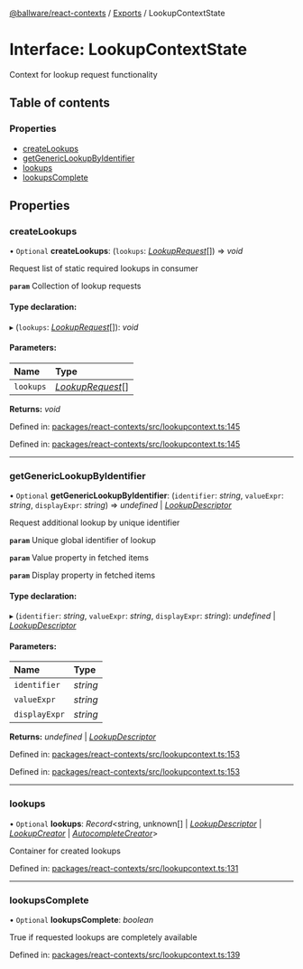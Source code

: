 [@ballware/react-contexts](../README.md) / [Exports](../modules.md) / LookupContextState

# Interface: LookupContextState

Context for lookup request functionality

## Table of contents

### Properties

- [createLookups](lookupcontextstate.md#createlookups)
- [getGenericLookupByIdentifier](lookupcontextstate.md#getgenericlookupbyidentifier)
- [lookups](lookupcontextstate.md#lookups)
- [lookupsComplete](lookupcontextstate.md#lookupscomplete)

## Properties

### createLookups

• `Optional` **createLookups**: (`lookups`: [*LookupRequest*](lookuprequest.md)[]) => *void*

Request list of static required lookups in consumer

**`param`** Collection of lookup requests

#### Type declaration:

▸ (`lookups`: [*LookupRequest*](lookuprequest.md)[]): *void*

#### Parameters:

Name | Type |
:------ | :------ |
`lookups` | [*LookupRequest*](lookuprequest.md)[] |

**Returns:** *void*

Defined in: [packages/react-contexts/src/lookupcontext.ts:145](https://github.com/ballware/ballware-client/blob/77ab18c/packages/react-contexts/src/lookupcontext.ts#L145)

Defined in: [packages/react-contexts/src/lookupcontext.ts:145](https://github.com/ballware/ballware-client/blob/77ab18c/packages/react-contexts/src/lookupcontext.ts#L145)

___

### getGenericLookupByIdentifier

• `Optional` **getGenericLookupByIdentifier**: (`identifier`: *string*, `valueExpr`: *string*, `displayExpr`: *string*) => *undefined* \| [*LookupDescriptor*](lookupdescriptor.md)

Request additional lookup by unique identifier

**`param`** Unique global identifier of lookup

**`param`** Value property in fetched items

**`param`** Display property in fetched items

#### Type declaration:

▸ (`identifier`: *string*, `valueExpr`: *string*, `displayExpr`: *string*): *undefined* \| [*LookupDescriptor*](lookupdescriptor.md)

#### Parameters:

Name | Type |
:------ | :------ |
`identifier` | *string* |
`valueExpr` | *string* |
`displayExpr` | *string* |

**Returns:** *undefined* \| [*LookupDescriptor*](lookupdescriptor.md)

Defined in: [packages/react-contexts/src/lookupcontext.ts:153](https://github.com/ballware/ballware-client/blob/77ab18c/packages/react-contexts/src/lookupcontext.ts#L153)

Defined in: [packages/react-contexts/src/lookupcontext.ts:153](https://github.com/ballware/ballware-client/blob/77ab18c/packages/react-contexts/src/lookupcontext.ts#L153)

___

### lookups

• `Optional` **lookups**: *Record*<string, unknown[] \| [*LookupDescriptor*](lookupdescriptor.md) \| [*LookupCreator*](../modules.md#lookupcreator) \| [*AutocompleteCreator*](../modules.md#autocompletecreator)\>

Container for created lookups

Defined in: [packages/react-contexts/src/lookupcontext.ts:131](https://github.com/ballware/ballware-client/blob/77ab18c/packages/react-contexts/src/lookupcontext.ts#L131)

___

### lookupsComplete

• `Optional` **lookupsComplete**: *boolean*

True if requested lookups are completely available

Defined in: [packages/react-contexts/src/lookupcontext.ts:139](https://github.com/ballware/ballware-client/blob/77ab18c/packages/react-contexts/src/lookupcontext.ts#L139)
